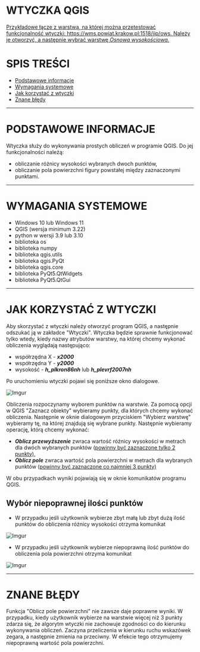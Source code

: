 # WTYCZKA QGIS

<ins> Przykładowe łącze z warstwą, na której można przetestować funkcjonalność wtyczki: https://wms.powiat.krakow.pl:1518/iip/ows. Należy je otworzyć, a następnie wybrać warstwę *Osnowa wysokościowa*.


# SPIS TREŚCI
- [Podstawowe informacje](#PODSTAWOWE-INFORMACJE)
- [Wymagania systemowe](#WYMAGANIA-SYSTEMOWE)
- [Jak korzystać z wtyczki](#JAK-KORZYSTAĆ-Z-WTYCZKI)
- [Znane błędy](#ZNANE-BŁĘDY)

***

# PODSTAWOWE INFORMACJE

Wtyczka służy do wykonywania prostych obliczeń w programie QGIS. Do jej funkcjonalności należą:
- obliczanie różnicy wysokości wybranych dwoch punktów,
- obliczanie pola powierzchni figury powstałej między zaznaczonymi punktami.


***

# WYMAGANIA SYSTEMOWE
- Windows 10 lub Windows 11
- QGIS (wersja minimum 3.22)
- python w wersji 3.9 lub 3.10
- biblioteka os
- biblioteka numpy
- biblioteka qgis.utils
- biblioteka qgis.PyQt
- biblioteka qgis.core
- biblioteka PyQt5.QtWidgets
- biblioteka PyQt5.QtGui


***

# JAK KORZYSTAĆ Z WTYCZKI

 Aby skorzystać z wtyczki należy otworzyć program QGIS, a następnie odszukać ją w zakładce "Wtyczki". Wtyczka będzie sprawnie funkcjonować tylko wtedy, kiedy nazwy atrybutów warstwy, na której chcemy wykonać obliczenia wyglądają następująco:
- współrzędna X - ***x2000***
- współrzędna Y - ***y2000***
- wysokość - ***h_plkron86nh*** lub ***h_plevrf2007nh***
  
 Po uruchomieniu wtyczki pojawi się poniższe okno dialogowe.
  
 ![Imgur](https://i.imgur.com/3Ezomqq.png)
  
 Obliczenia rozpoczynamy wyborem punktów na warstwie. Za pomocą opcji w QGIS "Zaznacz obiekty" wybieramy punkty, dla których chcemy wykonać obliczenia. Następnie w oknie dialogowym przyciskiem "Wybierz warstwę" wybieramy tę, na której znajdują się wybrane punkty. Następnie wybieramy operację, którą chcemy wykonać:
- ***Oblicz przewyższenie*** zwraca wartość różnicy wysokości w metrach dla dwóch wybranych punktów (<ins>powinny być zaznaczone tylko 2 punkty),
- ***Oblicz pole*** zwraca wartość pola powierzchni w metrach dla wybranych punktów (<ins>powinny być zaznaczone co najmniej 3 punkty)
 
 W obu przypadkach wyniki pojawiają się w oknie komunikatów programu QGIS.
  
## Wybór niepoprawnej ilości punktów 
- W przypadku jeśli użytkownik wybierze zbyt małą lub zbyt dużą ilość punktów do obliczenia różnicy wysokości otrzyma komunikat 
  
 ![Imgur](https://i.imgur.com/V3mmdwH.png)
  
- W przypadku jeśli użytkownik wybierze niepoprawną ilość punktów do obliczenia pola powierzchni otrzyma komunikat
  
 ![Imgur](https://i.imgur.com/oL895YG.png)
  
  

***

# ZNANE BŁĘDY

Funkcja "Oblicz pole powierzchni" nie zawsze daje poprawne wyniki. W przypadku, kiedy użytkownik wybierze na warstwie więcej niż 3 punkty zdarza się, że algorytm wtyczki nie zachowuje zgodności co do kierunku wykonywania obliczeń. Zaczyna przeliczenia w kierunku ruchu wskazówek zegara, a następnie zmienia na przeciwny. W efekcie tego otrzymujemy niepoprawną wartość pola powierzchni. 


